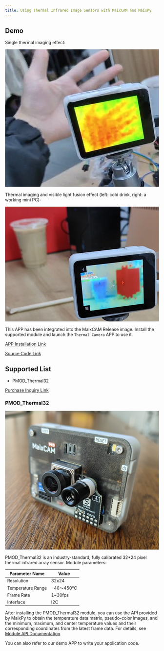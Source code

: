 ```yaml
---
title: Using Thermal Infrared Image Sensors with MaixCAM and MaixPy
---
```


## Demo

Single thermal imaging effect:

![](../../assets/thermal002.jpg)

Thermal imaging and visible light fusion effect (left: cold drink, right: a working mini PC):

![](../../assets/thermal001.png)

This APP has been integrated into the MaixCAM Release image. Install the supported module and launch the `Thermal Camera` APP to use it.

[APP Installation Link](https://maixhub.com/app/87)

[Source Code Link](https://github.com/sipeed/MaixCDK/tree/main/projects/app_thermal_camera)

## Supported List

* PMOD_Thermal32

[Purchase Inquiry Link](https://wiki.sipeed.com/en/store.html)

### PMOD_Thermal32

![](../../assets/thermal003.jpg)

PMOD_Thermal32 is an industry-standard, fully calibrated 32*24 pixel thermal infrared array sensor. Module parameters:

| Parameter Name | Value |
|----------------|-------|
| Resolution     | 32x24 |
| Temperature Range | -40～450℃ |
| Frame Rate     | 1~30fps |
| Interface      | I2C   |

After installing the PMOD_Thermal32 module, you can use the API provided by MaixPy to obtain the temperature data matrix, pseudo-color images, and the minimum, maximum, and center temperature values and their corresponding coordinates from the latest frame data. For details, see [Module API Documentation](../../../api/maix/ext_dev/mlx90640.md).

You can also refer to our demo APP to write your application code.
